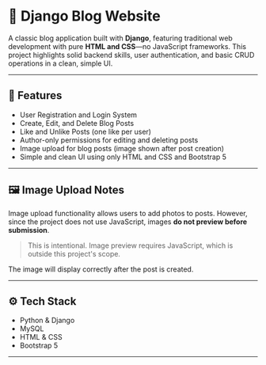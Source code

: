 # 📝 Django Blog Website

A classic blog application built with **Django**, featuring traditional web development with pure **HTML and CSS**—no JavaScript frameworks. This project highlights solid backend skills, user authentication, and basic CRUD operations in a clean, simple UI.

---

## 📌 Features

- User Registration and Login System  
- Create, Edit, and Delete Blog Posts  
- Like and Unlike Posts (one like per user)  
- Author-only permissions for editing and deleting posts  
- Image upload for blog posts (image shown after post creation)  
- Simple and clean UI using only HTML and CSS and Bootstrap 5

---

## 🖼️ Image Upload Notes

Image upload functionality allows users to add photos to posts. However, since the project does not use JavaScript, images **do not preview before submission**.

> This is intentional. Image preview requires JavaScript, which is outside this project's scope.

The image will display correctly after the post is created.

---

## ⚙️ Tech Stack

- Python & Django  
- MySQL 
- HTML & CSS  
- Bootstrap 5

---
